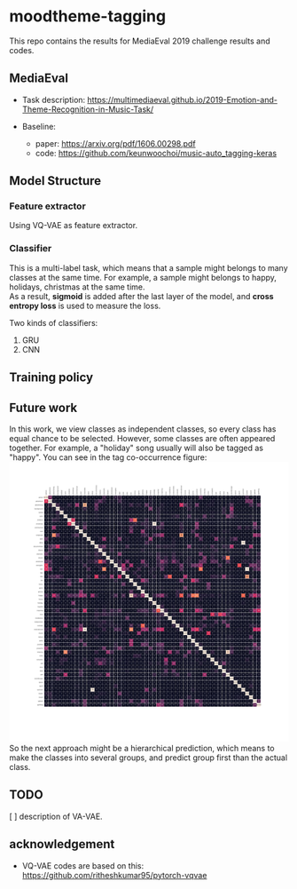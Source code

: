 # moodtheme-tagging
This repo contains the results for MediaEval 2019 challenge results and codes.


## MediaEval
* Task description: https://multimediaeval.github.io/2019-Emotion-and-Theme-Recognition-in-Music-Task/ 

* Baseline:   
    - paper: https://arxiv.org/pdf/1606.00298.pdf   
    - code: https://github.com/keunwoochoi/music-auto_tagging-keras  


## Model Structure
### Feature extractor
Using VQ-VAE as feature extractor.

### Classifier
This is a multi-label task, which means that a sample might belongs to many classes at the same time. For example, a sample might belongs to happy, holidays, christmas at the same time.  
As a result, **sigmoid** is added after the last layer of the model, and **cross entropy loss** is used to measure the loss.  

Two kinds of classifiers:  
1. GRU
2. CNN


## Training policy  


## Future work  
In this work, we view classes as independent classes, so every class has equal chance to be selected. However, some classes are often appeared together. For example, a "holiday" song usually will also be tagged as "happy". You can see in the tag co-occurrence figure:  
![](./src/tag_co_occurance.png)  
So the next approach might be a hierarchical prediction, which means to make the classes into several groups,  and predict group first than the actual class.


## TODO
[ ] description of VA-VAE.

## acknowledgement
* VQ-VAE codes are based on this: https://github.com/ritheshkumar95/pytorch-vqvae



